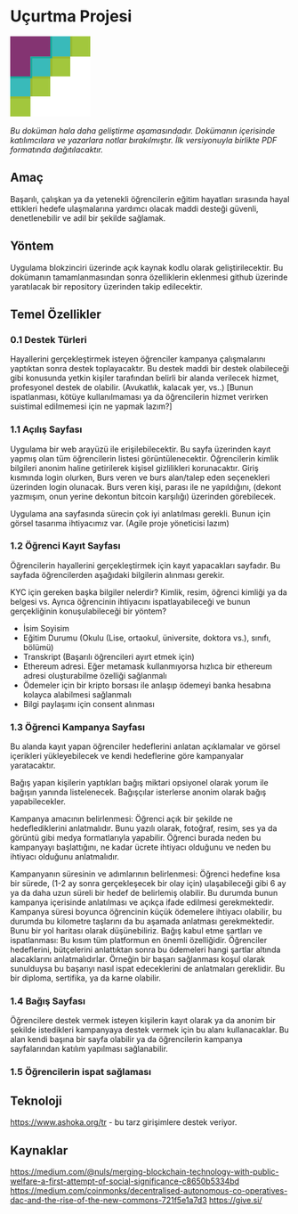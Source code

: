 Uçurtma Projesi
===

![Ucurtma Project](../img/ucurtma-icon.png "Ucurtma Project")


*Bu doküman hala daha geliştirme aşamasındadır. Dokümanın içerisinde katılımcılara ve yazarlara notlar bırakılmıştır. İlk versiyonuyla birlikte PDF formatında dağıtılacaktır.* 

## Amaç
Başarılı, çalışkan ya da yetenekli öğrencilerin eğitim hayatları sırasında hayal ettikleri hedefe ulaşmalarına yardımcı olacak maddi desteği güvenli, denetlenebilir ve adil bir şekilde sağlamak.

## Yöntem
Uygulama blokzinciri üzerinde açık kaynak kodlu olarak geliştirilecektir. Bu dokümanın tamamlanmasından sonra özelliklerin eklenmesi github üzerinde yaratılacak bir repository üzerinden takip edilecektir.

## Temel Özellikler
### 0.1 Destek Türleri
Hayallerini gerçekleştirmek isteyen öğrenciler kampanya çalışmalarını yaptıktan sonra destek toplayacaktır. Bu destek maddi bir destek olabileceği gibi konusunda yetkin kişiler tarafından belirli bir alanda verilecek hizmet, profesyonel destek de olabilir. (Avukatlık, kalacak yer, vs..)  [Bunun ispatlanması, kötüye kullanılmaması ya da öğrencilerin hizmet verirken suistimal edilmemesi için ne yapmak lazım?]

### 1.1 Açılış Sayfası
Uygulama bir web arayüzü ile erişilebilecektir. Bu sayfa üzerinden kayıt yapmış olan tüm öğrencilerin listesi görüntülenecektir. Öğrencilerin kimlik bilgileri anonim haline getirilerek kişisel gizlilikleri korunacaktır. Giriş kısmında login olurken, Burs veren ve burs alan/talep eden seçenekleri üzerinden login olunacak. Burs veren kişi, parası ile ne yapıldığını, (dekont yazmışım, onun yerine dekontun bitcoin karşılığı) üzerinden görebilecek. 

Uygulama ana sayfasında sürecin çok iyi anlatılması gerekli. Bunun için görsel tasarıma ihtiyacımız var.  (Agile proje yöneticisi lazım)

### 1.2 Öğrenci Kayıt Sayfası
Öğrencilerin hayallerini gerçekleştirmek için kayıt yapacakları sayfadır. Bu sayfada öğrencilerden aşağıdaki bilgilerin alınması gerekir. 

KYC için gereken başka bilgiler nelerdir? Kimlik, resim, öğrenci kimliği ya da belgesi vs. Ayrıca öğrencinin ihtiyacını ispatlayabileceği ve bunun gerçekliğinin konuşulabileceği bir yöntem?

* İsim Soyisim
* Eğitim Durumu (Okulu (Lise, ortaokul, üniversite, doktora vs.), sınıfı, bölümü)
* Transkript (Başarılı öğrencileri ayırt etmek için)
* Ethereum adresi. Eğer metamask kullanmıyorsa hızlıca bir ethereum adresi oluşturabilme özelliği sağlanmalı
* Ödemeler için bir kripto borsası ile anlaşıp ödemeyi banka hesabına kolayca alabilmesi sağlanmalı
* Bilgi paylaşımı için consent alınması


### 1.3 Öğrenci Kampanya Sayfası
Bu alanda kayıt yapan öğrenciler hedeflerini anlatan açıklamalar ve görsel içerikleri yükleyebilecek ve kendi hedeflerine göre kampanyalar yaratacaktır. 

Bağış yapan kişilerin yaptıkları bağış miktari opsiyonel olarak yorum ile bağışın yanında listelenecek. Bağışçılar isterlerse anonim olarak bağış yapabilecekler.

Kampanya amacının belirlenmesi: Öğrenci açık bir şekilde ne hedeflediklerini anlatmalıdır. Bunu yazılı olarak, fotoğraf, resim, ses ya da görüntü gibi medya formatlarıyla yapabilir. Öğrenci burada neden bu kampanyayı başlattığını, ne kadar ücrete ihtiyacı olduğunu ve neden bu ihtiyacı olduğunu anlatmalıdır. 

Kampanyanın süresinin ve adımlarının belirlenmesi: Öğrenci hedefine kısa bir sürede, (1-2 ay sonra gerçekleşecek bir olay için) ulaşabileceği gibi 6 ay ya da daha uzun süreli bir hedef de belirlemiş olabilir. Bu durumda bunun kampanya içerisinde anlatılması ve açıkça ifade edilmesi gerekmektedir. Kampanya süresi boyunca öğrencinin küçük ödemelere ihtiyacı olabilir, bu durumda bu kilometre taşlarını da bu aşamada anlatması gerekmektedir. Bunu bir yol haritası olarak düşünebiliriz.
Bağış kabul etme şartları ve ispatlanması: Bu kısım tüm platformun en önemli özelliğidir. Öğrenciler hedeflerini, bütçelerini anlattıktan sonra bu ödemeleri hangi şartlar altında alacaklarını anlatmalıdırlar. Örneğin bir başarı sağlanması koşul olarak sunulduysa bu başarıyı nasıl ispat edeceklerini de anlatmaları gereklidir. Bu bir diploma, sertifika, ya da karne olabilir. 

### 1.4 Bağış Sayfası
Öğrencilere destek vermek isteyen kişilerin kayıt olarak ya da anonim bir şekilde istedikleri kampanyaya destek vermek için bu alanı kullanacaklar. Bu alan kendi başına bir sayfa olabilir ya da öğrencilerin kampanya sayfalarından katılım yapılması sağlanabilir.

### 1.5 Öğrencilerin ispat sağlaması

## Teknoloji
https://www.ashoka.org/tr - bu tarz girişimlere destek veriyor.

## Kaynaklar

https://medium.com/@nuls/merging-blockchain-technology-with-public-welfare-a-first-attempt-of-social-significance-c8650b5334bd
https://medium.com/coinmonks/decentralised-autonomous-co-operatives-dac-and-the-rise-of-the-new-commons-721f5e1a7d3
https://give.si/ 